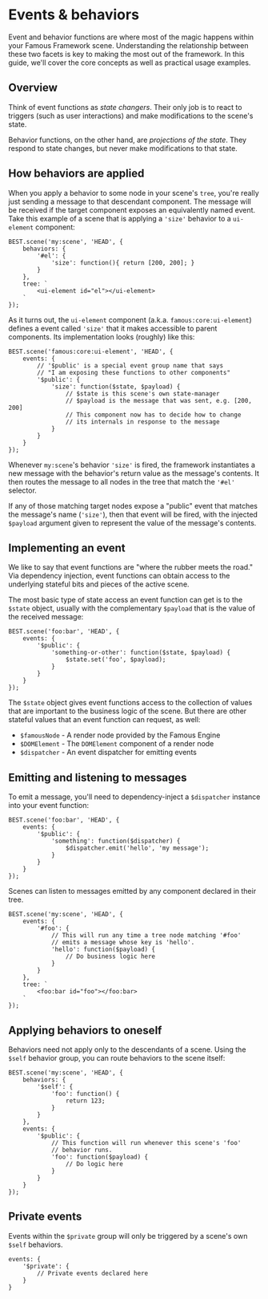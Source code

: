 # Events &amp; behaviors

Event and behavior functions are where most of the magic happens within your Famous Framework scene. Understanding the relationship between these two facets is key to making the most out of the framework. In this guide, we'll cover the core concepts as well as practical usage examples.

## Overview

Think of event functions as _state changers_. Their only job is to react to triggers (such as user interactions) and make modifications to the scene's state.

Behavior functions, on the other hand, are _projections of the state_. They respond to state changes, but never make modifications to that state.

## How behaviors are applied

When you apply a behavior to some node in your scene's `tree`, you're really just sending a message to that descendant component. The message will be received if the target component exposes an equivalently named event. Take this example of a scene that is applying a `'size'` behavior to a `ui-element` component:

    BEST.scene('my:scene', 'HEAD', {
        behaviors: {
            '#el': {
                'size': function(){ return [200, 200]; }
            }
        },
        tree: `
            <ui-element id="el"></ui-element>
        `
    });

As it turns out, the `ui-element` component (a.k.a. `famous:core:ui-element`) defines a event called `'size'` that it makes accessible to parent components. Its implementation looks (roughly) like this:

    BEST.scene('famous:core:ui-element', 'HEAD', {
        events: {
            // '$public' is a special event group name that says
            // "I am exposing these functions to other components"
            '$public': {
                'size': function($state, $payload) {
                    // $state is this scene's own state-manager
                    // $payload is the message that was sent, e.g. [200, 200]
                    // This component now has to decide how to change
                    // its internals in response to the message
                }
            }
        }
    });

Whenever `my:scene`'s behavior `'size'` is fired, the framework instantiates a new message with the behavior's return value as the message's contents. It then routes the message to all nodes in the tree that match the `'#el'` selector.

If any of those matching target nodes expose a "public" event that matches the message's name (`'size'`), then that event will be fired, with the injected `$payload` argument given to represent the value of the message's contents.

## Implementing an event

We like to say that event functions are "where the rubber meets the road." Via dependency injection, event functions can obtain access to the underlying stateful bits and pieces of the active scene.

The most basic type of state access an event function can get is to the `$state` object, usually with the complementary `$payload` that is the value of the received message:

    BEST.scene('foo:bar', 'HEAD', {
        events: {
            '$public': {
                'something-or-other': function($state, $payload) {
                    $state.set('foo', $payload);
                }
            }
        }
    });

The `$state` object gives event functions access to the collection of values that are important to the business logic of the scene. But there are other stateful values that an event function can request, as well:

* `$famousNode` - A render node provided by the Famous Engine
* `$DOMElement` - The `DOMElement` component of a render node
* `$dispatcher` - An event dispatcher for emitting events

## Emitting and listening to messages

To emit a message, you'll need to dependency-inject a `$dispatcher` instance into your event function:

    BEST.scene('foo:bar', 'HEAD', {
        events: {
            '$public': {
                'something': function($dispatcher) {
                    $dispatcher.emit('hello', 'my message');
                }
            }
        }
    });

Scenes can listen to messages emitted by any component declared in their tree.

    BEST.scene('my:scene', 'HEAD', {
        events: {
            '#foo': {
                // This will run any time a tree node matching '#foo'
                // emits a message whose key is 'hello'.
                'hello': function($payload) {
                    // Do business logic here
                }
            }
        },
        tree: `
            <foo:bar id="foo"></foo:bar>
        `
    });

## Applying behaviors to oneself

Behaviors need not apply only to the descendants of a scene. Using the `$self` behavior group, you can route behaviors to the scene itself:

    BEST.scene('my:scene', 'HEAD', {
        behaviors: {
            '$self': {
                'foo': function() {
                    return 123;
                }
            }
        },
        events: {
            '$public': {
                // This function will run whenever this scene's 'foo'
                // behavior runs.
                'foo': function($payload) {
                    // Do logic here
                }
            }
        }
    });

## Private events

Events within the `$private` group will only be triggered by a scene's own `$self` behaviors.

    events: {
        '$private': {
            // Private events declared here
        }
    }
